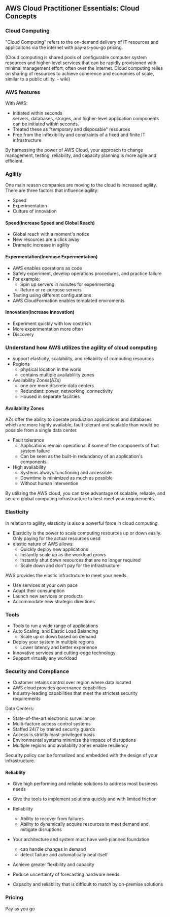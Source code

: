 ## AWS Cloud Practitioner Essentials: Cloud Concepts 

### Cloud Computing 
"Cloud Computing" refers to the on-demand delivery of IT resources and applicaitons via the internet with pay-as-you-go pricing.  

(Cloud computing is shared pools of configurable computer system resources and higher-level services that can be rapidly provisioned with minimal management effort, often over the Internet. Cloud computing relies on sharing of resources to achieve coherence and economies of scale, similar to a public utility. - wiki)  

### AWS features
With AWS:
- Initiated within seconds  
servers, databases, storges, and higher-level application components can be initiated within seconds.  
- Treated these as "temporary and disposable" resources  
- Free from the inflexibility and constraints of a fixed and finite IT infrastructure

By harnessing the power of AWS Cloud, your approach to change management, testing, reliability, and capacity planning is more agile and efficient.

### Agility
One main reason companies are moving to the cloud is increased agility.  
There are three factors that influence agility:  
- Speed  
- Experimentation  
- Culture of innovation  

#### Speed(Increase Speed and Global Reach)  
- Global reach with a moment's notice  
- New resources are a click away  
- Dramatic increase in agility  

#### Expermentation(Increase Expermentation)  
- AWS enables operations as code  
- Safely experiment, develop operations procedures, and practice failure  
- For example:  
  - Spin up servers in minutes for experimenting  
  - Return or re-purpose servers
- Testing using different configurations  
- AWS CloudFormation enables templated enviroments  

#### Innovation(Increase Innovation)  
- Experiment quickly with low cost/rish  
- More experimentation more often  
- Discovery  

### Understand how AWS utilizes the agility of cloud computing
- support elasticity, scalability, and reliability of computing resources  
- Regions  
  - physical location in the world  
  - contains multiple availablility zones
- Availability Zones(AZs)
  - one ore more discrete data centers
  - Redundant: power, networking, connectivity  
  - Housed in separate facilities  
  
#### Availability Zones
AZs offer the ability to operate production applications and databases which are more highly available, fault tolerant and scalable than would be possible from a single data center.    
- Fault tolerance
  - Applications remain operational if some of the components of that system failure  
  - Can be seen as the built-in redundancy of an application's components  
- High availability   
  - Systems always functioning and accessible  
  - Downtime is minimized as much as possible  
  - Without human intervention  
  
By utilizing the AWS cloud, you can take advantage of scalable, reliable, and secure global computing infrastructure to best meet your requirements.  

### Elasticity
In relation to agility, elasticity is also a powerful force in cloud computing.  
- Elasticity is the power to scale computing resources up or down easily.  
Only paying for the actual resources uesd
- elastic nature of AWS allows:  
  - Quickly deploy new applications  
  - Instantly scale up as the workload grows  
  - Instantly shut down resources that are no longer required  
  - Scale down and don't pay for the infrastructure  
  
AWS provides the elastic infrastruture to meet your needs.  
- Use services at your own pace  
- Adapt their consumption  
- Launch new services or products  
- Accommodate new strategic directions  

### Tools  
- Tools to run a wide range of applications  
- Auto Scaling, and Elastic Load Balancing  
  - Scale up or down based on demand  
- Deploy your system in multiple regions  
  - Lower latency and better experience  
- Innovative services and cutting-edge technology  
- Support virtually any workload  

### Security and Compliance  
- Customer retains control over region where data located  
- AWS cloud provides governance capabilities  
- Industry-leading capabilities that meet the strictest security requirements  

Data Centers:  
- State-of-the-art electronic surveillance  
- Multi-factore access control systems  
- Staffed 24/7 by trained security guards  
- Access is strictly least-privileged basis  
- Environmental systems minimize the impace of disruptions  
- Multiple regions and availablity zones enable resiliency  
  

Security policy can be formalized and embedded with the design of your infrastructure.  

#### Reliablity 
- Give high performing and reliable solutions to address most business needs  
- Give the tools to implement solutions quickly and with limited friction  
- Reliability  
  - Ability to recover from failures  
  - Ability to dynamically acquire resources to meet demand and mitigate disruptions  
- Your architecture and system must have well-planned foundation  
  - can handle changes in demand  
  - detect failure and automatically heal itself  
  
- Achieve greater flexibility and capacity  
- Reduce uncertainty of forecasting hardware needs  
- Capacity and reliability that is difficult to match by on-premise solutions  

### Pricing  
Pay as you go  
